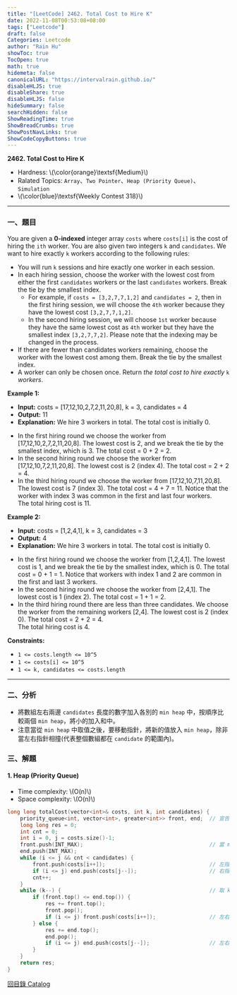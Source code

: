 ```yaml
---
title: "[LeetCode] 2462. Total Cost to Hire K"
date: 2022-11-08T00:53:08+08:00
tags: ["Leetcode"]
draft: false
Categories: Leetcode
author: "Rain Hu"
showToc: true
TocOpen: true
math: true
hidemeta: false
canonicalURL: "https://intervalrain.github.io/"
disableHLJS: true
disableShare: true
disableHLJS: false
hideSummary: false
searchHidden: false
ShowReadingTime: true
ShowBreadCrumbs: true
ShowPostNavLinks: true
ShowCodeCopyButtons: true
---
```

**2462. Total Cost to Hire K**
+ Hardness: \\(\color{orange}\textsf{Medium}\\)
+ Ralated Topics: `Array`、`Two Pointer`、`Heap (Priority Queue)`、`Simulation`
+ \\(\color{blue}\textsf{Weekly Contest 318}\\)
---
### 一、題目
You are given a **0-indexed** integer array `costs` where `costs[i]` is the cost of hiring the `ith` worker.
You are also given two integers `k` and `candidates`. We want to hire exactly `k` workers according to the following rules:
+ You will run `k` sessions and hire exactly one worker in each session.
+ In each hiring session, choose the worker with the lowest cost from either the first `candidates` workers or the last `candidates` workers. Break the tie by the smallest index.
    + For example, if `costs = [3,2,7,7,1,2]` and `candidates = 2`, then in the first hiring session, we will choose the `4th` worker because they have the lowest cost `[3,2,7,7,1,2]`.
    + In the second hiring session, we will choose `1st` worker because they have the same lowest cost as `4th` worker but they have the smallest index `[3,2,7,7,2]`. Please note that the indexing may be changed in the process.
+ If there are fewer than candidates workers remaining, choose the worker with the lowest cost among them. Break the tie by the smallest index.
+ A worker can only be chosen once.
Return *the total cost to hire exactly* `k` *workers*.

**Example 1:**  
+ **Input:** costs = [17,12,10,2,7,2,11,20,8], k = 3, candidates = 4
+ **Output:** 11
+ **Explanation:** We hire 3 workers in total. The total cost is initially 0.  
- In the first hiring round we choose the worker from [17,12,10,2,7,2,11,20,8]. The lowest cost is 2, and we break the tie by the smallest index, which is 3. The total cost = 0 + 2 = 2.  
- In the second hiring round we choose the worker from [17,12,10,7,2,11,20,8]. The lowest cost is 2 (index 4). The total cost = 2 + 2 = 4.  
- In the third hiring round we choose the worker from [17,12,10,7,11,20,8]. The lowest cost is 7 (index 3). The total cost = 4 + 7 = 11. Notice that the worker with index 3 was common in the first and last four workers.  
The total hiring cost is 11.  

**Example 2:**
+ **Input:** costs = [1,2,4,1], k = 3, candidates = 3
+ **Output:** 4
+ **Explanation:** We hire 3 workers in total. The total cost is initially 0.  
- In the first hiring round we choose the worker from [1,2,4,1]. The lowest cost is 1, and we break the tie by the smallest index, which is 0. The total cost = 0 + 1 = 1. Notice that workers with index 1 and 2 are common in the first and last 3 workers.  
- In the second hiring round we choose the worker from [2,4,1]. The lowest cost is 1 (index 2). The total cost = 1 + 1 = 2.  
- In the third hiring round there are less than three candidates. We choose the worker from the remaining workers [2,4]. The lowest cost is 2 (index 0). The total cost = 2 + 2 = 4.  
The total hiring cost is 4.  

**Constraints:**
+ `1 <= costs.length <= 10^5`
+ `1 <= costs[i] <= 10^5`
+ `1 <= k, candidates <= costs.length`
---

### 二、分析
+ 將數組左右兩邊 `candidates` 長度的數字加入各別的 `min heap` 中，按順序比較兩個 `min heap`，將小的加入和中。
+ 注意當從 `min heap` 中取值之後，要移動指針，將新的值放入 `min heap`，除非當左右指針相撞(代表整個數組都在 `candidate` 的範圍內)。

### 三、解題
#### 1. Heap (Priority Queue)
+ Time complexity: \\(O(n)\\)
+ Space complexity: \\(O(n)\\)
```C++
long long totalCost(vector<int>& costs, int k, int candidates) {
    priority_queue<int, vector<int>, greater<int>> front, end;  // 宣告兩個 min heap
    long long res = 0;
    int cnt = 0;
    int i = 0, j = costs.size()-1;
    front.push(INT_MAX);                                        // 當 min heap 為空時，必定傳回另一個 min heap 的值
    end.push(INT_MAX);
    while (i <= j && cnt < candidates) {
        front.push(costs[i++]);                                 // 左指針移動
        if (i <= j) end.push(costs[j--]);                       // 右指針移動，左右指針相撞，代表已經包含整個數組
        cnt++;
    }
    while (k--) {                                               // 取 k 個數字
        if (front.top() <= end.top()) {
            res += front.top();
            front.pop();
            if (i <= j) front.push(costs[i++]);                 // 左右指針相撞，不再加入新的值
        } else {
            res += end.top();
            end.pop();
            if (i <= j) end.push(costs[j--]);                   // 左右指針相撞，不再加入新的值
        }
    }
    return res;
}
```
[回目錄 Catalog](/posts/leetcode)